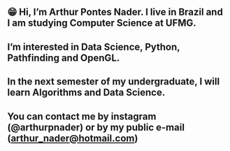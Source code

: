 ## 😁 Hi, I’m Arthur Pontes Nader. I live in Brazil and I am studying Computer Science at UFMG.
## I’m interested in Data Science, Python, Pathfinding and OpenGL.
## In the next semester of my undergraduate, I will learn Algorithms and Data Science. 
## You can contact me by instagram (@arthurpnader) or by my public e-mail (arthur_nader@hotmail.com)
